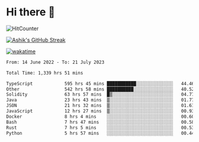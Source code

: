 # Hi there 👋

![HitCounter](https://hits.seeyoufarm.com/api/count/incr/badge.svg?url=https%3A%2F%2Fgithub.com%2Fashrhmn1212%2Fhit-counter)

<!-- ![Contribution Graph](https://github-readme-activity-graph.cyclic.app/graph?username=ashrhmn) -->


<!-- [![Top Langs](https://github-readme-stats.vercel.app/api/top-langs/?username=ashrhmn&layout=compact&theme=synthwave&langs_count=10&card_width=445)](https://github.com/anuraghazra/github-readme-stats) -->

[![Ashik's GitHub Streak](https://github-readme-streak-stats.herokuapp.com/?user=ashrhmn&theme=blood&fire=DD7F1C&background=151515&dates=9f9f9f&border=DD2727)](https://git.io/streak-stats)

<!-- ![Ashik's GitHub stats](https://github-readme-stats.vercel.app/api/?username=ashrhmn&show_icons=true&title_color=fff&icon_color=79ff97&text_color=9f9f9f&bg_color=151515) -->

[![wakatime](https://wakatime.com/badge/user/3df86613-ba63-4631-8e65-0ff18e7becad.svg)](https://wakatime.com/@3df86613-ba63-4631-8e65-0ff18e7becad)

<!--START_SECTION:waka-->

```txt
From: 14 June 2022 - To: 21 July 2023

Total Time: 1,339 hrs 51 mins

TypeScript            595 hrs 45 mins ███████████░░░░░░░░░░░░░░   44.46 %
Other                 542 hrs 58 mins ██████████░░░░░░░░░░░░░░░   40.52 %
Solidity              63 hrs 57 mins  █▒░░░░░░░░░░░░░░░░░░░░░░░   04.77 %
Java                  23 hrs 43 mins  ▒░░░░░░░░░░░░░░░░░░░░░░░░   01.77 %
JSON                  21 hrs 32 mins  ▒░░░░░░░░░░░░░░░░░░░░░░░░   01.61 %
JavaScript            12 hrs 27 mins  ▒░░░░░░░░░░░░░░░░░░░░░░░░   00.93 %
Docker                8 hrs 4 mins    ░░░░░░░░░░░░░░░░░░░░░░░░░   00.60 %
Bash                  7 hrs 47 mins   ░░░░░░░░░░░░░░░░░░░░░░░░░   00.58 %
Rust                  7 hrs 5 mins    ░░░░░░░░░░░░░░░░░░░░░░░░░   00.53 %
Python                5 hrs 57 mins   ░░░░░░░░░░░░░░░░░░░░░░░░░   00.44 %
```

<!--END_SECTION:waka-->


<!--### Most Used Languages
<img src="https://wakatime.com/share/@ashrhmn/24ecb986-5bf8-4607-af7f-0aab08908d8c.png" />

### Favourite Tools
<img src="https://wakatime.com/share/@ashrhmn/f4e08015-f3bc-460a-9228-95a3ba11c604.png" />-->
